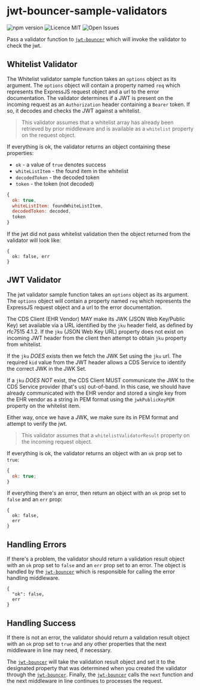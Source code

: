 # jwt-bouncer-sample-validators

![npm version](https://img.shields.io/badge/npm-1.7.1-blue.svg) ![Licence MIT](https://img.shields.io/badge/licence-MIT-yellowgreen.svg) ![Open Issues](https://img.shields.io/github/issues-raw/tripott/jwt-bouncer-sample-validators.svg)

Pass a validator function to [`jwt-bouncer`](https://www.npmjs.com/package/jwt-bouncer) which will invoke the validator to check the jwt.

## Whitelist Validator

The Whitelist validator sample function takes an `options` object as its argument. The `options` object will contain a property named `req` which represents the ExpressJS request object and a url to the error documentation. The validator determines if a JWT is present on the incoming request as an `Authorization` header containing a `Bearer` token. If so, it decodes and checks the JWT against a whitelist.

> This validator assumes that a whitelist array has already been retrieved by prior middleware and is available as a `whitelist` property on the request object.

If everything is ok, the validator returns an object containing these properties:

- `ok` - a value of `true` denotes success
- `whiteListItem` - the found item in the whitelist
- `decodedToken` - the decoded token
- `token` - the token (not decoded)

```js
{
  ok: true,
  whiteListItem: foundWhiteListItem,
  decodedToken: decoded,
  token
}
```

If the jwt did not pass whitelist validation then the object returned from the validator will look like:

```
{
  ok: false, err
}
```

## JWT Validator

The jwt validator sample function takes an `options` object as its argument. The `options` object will contain a property named `req` which represents the ExpressJS request object and a url to the error documentation.

The CDS Client (EHR Vendor) MAY make its JWK (JSON Web Key/Public Key) set available via a URL identified by the `jku` header field, as defined by rfc7515 4.1.2. If the `jku` (JSON Web Key URL) property does not exist on incoming JWT header from the client then attempt to obtain `jku` property from whitelist.

If the `jku` _DOES_ exists then we fetch the JWK Set using the `jku` url. The required `kid` value from the JWT header allows a CDS Service to identify the correct JWK in the JWK Set.

If a `jku` _DOES NOT_ exist, the CDS Client MUST communicate the JWK to the CDS Service provider (that's us) out-of-band. In this case, we should have already communicated with the EHR vendor and stored a single key from the EHR vendor as a string in PEM format using the `jwkPublicKeyPEM` property on the whitelist item.

Either way, once we have a JWK, we make sure its in PEM format and attempt to verify the jwt.

> This validator assumes that a `whitelistValidatorResult` property on the incoming request object.

If everything is ok, the validator returns an object with an `ok` prop set to `true`:

```js
{
  ok: true;
}
```

If everything there's an error, then return an object with an `ok` prop set to `false` and an `err` prop:

```
{
  ok: false,
  err
}
```

## Handling Errors

If there's a problem, the validator should return a validation result object with an `ok` prop set to `false` and an `err` prop set to an error. The object is handled by the [`jwt-bouncer`](https://www.npmjs.com/package/jwt-bouncer) which is responsible for calling the error handling middleware.

```
{
  "ok": false,
  err
}
```

## Handling Success

If there is not an error, the validator should return a validation result object with an `ok` prop set to `true` and any other properties that the next middleware in line may need, if necessary.

The [`jwt-bouncer`](https://www.npmjs.com/package/jwt-bouncer) will take the validation result object and set it to the designated property that was determined when you created the validator through the [`jwt-bouncer`](https://www.npmjs.com/package/jwt-bouncer). Finally, the [`jwt-bouncer`](https://www.npmjs.com/package/jwt-bouncer) calls the `next` function and the next middleware in line continues to processes the request.
